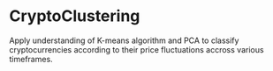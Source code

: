 # CryptoClustering

Apply understanding of K-means algorithm and PCA to classify cryptocurrencies according to their price fluctuations accross various timeframes.